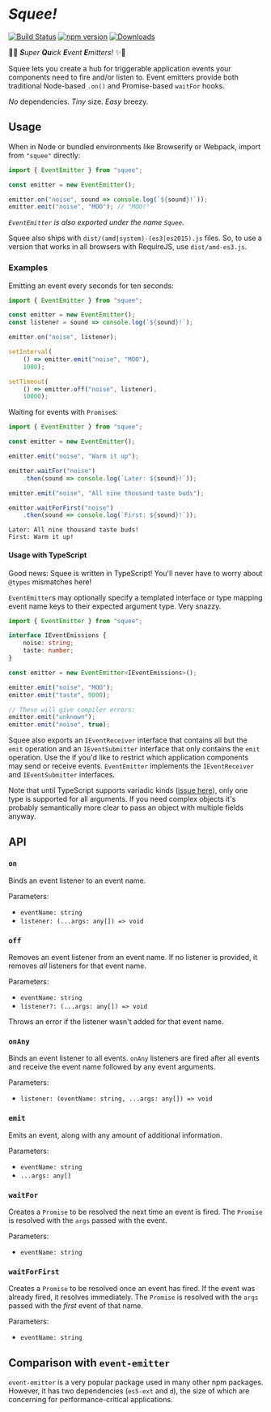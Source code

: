 # _Squee!_
[![Build Status](https://travis-ci.org/JoshuaKGoldberg/squee.svg?branch=master)](https://travis-ci.org/JoshuaKGoldberg/squee)
[![npm version](https://badge.fury.io/js/squee.svg)](https://www.npmjs.com/package/squee)
[![Downloads](https://img.shields.io/npm/dm/squee.svg)](https://www.npmjs.com/package/squee)

💨✨ _**S**uper **Qu**ick **E**vent **E**mitters!_ ✨💨

Squee lets you create a hub for triggerable application events your components need to fire and/or listen to.
Event emitters provide both traditional Node-based `.on()` and Promise-based `waitFor` hooks.

_No_ dependencies. _Tiny_ size. _Easy_ breezy.

## Usage

When in Node or bundled environments like Browserify or Webpack, import from `"squee"` directly:

```javascript
import { EventEmitter } from "squee";

const emitter = new EventEmitter();

emitter.on("noise", sound => console.log(`${sound}!`));
emitter.emit("noise", "MOO"); // "MOO!"
```

_`EventEmitter` is also exported under the name `Squee`._

Squee also ships with `dist/(amd|system)-(es3|es2015).js` files.
So, to use a version that works in all browsers with RequireJS, use `dist/amd-es3.js`.

### Examples

Emitting an event every seconds for ten seconds:

```javascript
import { EventEmitter } from "squee";

const emitter = new EventEmitter();
const listener = sound => console.log(`${sound}!`);

emitter.on("noise", listener);

setInterval(
    () => emitter.emit("noise", "MOO"),
    1000);

setTimeout(
    () => emitter.off("noise", listener),
    10000);
```

Waiting for events with `Promise`s:

```javascript
import { EventEmitter } from "squee";

const emitter = new EventEmitter();

emitter.emit("noise", "Warm it up");

emitter.waitFor("noise")
    .then(sound => console.log(`Later: ${sound}!`));

emitter.emit("noise", "All nine thousand taste buds");

emitter.waitForFirst("noise")
    .then(sound => console.log(`First: ${sound}!`));
```

```text
Later: All nine thousand taste buds!
First: Warm it up!
```

#### Usage with TypeScript

Good news: Squee is written in TypeScript!
You'll never have to worry about `@types` mismatches here!

`EventEmitter`s may optionally specify a templated interface or type mapping event name keys to their expected argument type.
Very snazzy.

```typescript
import { EventEmitter } from "squee";

interface IEventEmissions {
    noise: string;
    taste: number;
}

const emitter = new EventEmitter<IEventEmissions>();

emitter.emit("noise", "MOO");
emitter.emit("taste", 9000);

// These will give compiler errors:
emitter.emit("unknown");
emitter.emit("noise", true);
```

Squee also exports an `IEventReceiver` interface that contains all but the `emit` operation and an `IEventSubmitter` interface that only contains the `emit` operation.
Use the if you'd like to restrict which application components may send or receive events.
`EventEmitter` implements the `IEventReceiver` and `IEventSubmitter` interfaces.

Note that until TypeScript supports variadic kinds ([issue here](https://github.com/joshuakgoldberg/squee/issues/3)), only one type is supported for all arguments.
If you need complex objects it's probably semantically more clear to pass an object with multiple fields anyway.

## API

### `on`

Binds an event listener to an event name.

Parameters:

* `eventName: string`
* `listener: (...args: any[]) => void`

### `off`

Removes an event listener from an event name.
If no listener is provided, it removes _all_ listeners for that event name.

Parameters:

* `eventName: string`
* `listener?: (...args: any[]) => void`

Throws an error if the listener wasn't added for that event name.

### `onAny`

Binds an event listener to all events.
`onAny` listeners are fired after all events and receive the event name followed by any event arguments.

Parameters:

* `listener: (eventName: string, ...args: any[]) => void`

### `emit`

Emits an event, along with any amount of additional information.

Parameters:

* `eventName: string`
* `...args: any[]`

### `waitFor`

Creates a `Promise` to be resolved the next time an event is fired.
The `Promise` is resolved with the `args` passed with the event.

Parameters:

* `eventName: string`

### `waitForFirst`

Creates a `Promise` to be resolved once an event has fired.
If the event was already fired, it resolves immediately.
The `Promise` is resolved with the `args` passed with the _first_ event of that name.

Parameters:

* `eventName: string`

## Comparison with `event-emitter`

`event-emitter` is a very popular package used in many other npm packages.
However, it has two dependencies (`es5-ext` and `d`), the size of which are concerning for performance-critical applications.
